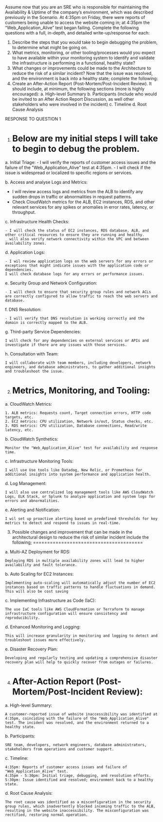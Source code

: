 Assume now that you are an SRE who is responsible for maintaining the Availability & Uptime of the company’s environment, which was described previously in the Scenario. At 4:35pm on Friday, there were reports of customers being unable to access the website coming in; at 4:35pm the “Web_Application_Alive” test began failing. Complete the following questions with a full, in-depth, and detailed write-up/response for each:
1. Describe the steps that you would take to begin debugging the problem, to determine what might be going on.
2. What metrics, monitoring, or other tooling/processes would you expect to have available within your monitoring system to identify and validate the infrastructure is performing in a functional, healthy state?
3. What changes or improvements could be made to the Architecture to reduce the risk of a similar incident?
Now that the issue was resolved, and the environment is back into a healthy state; complete the following:
1. Create an After-Action Report (Post-Mortem/Post-Incident Review). It should include, at minimum, the following sections (more is highly encouraged):
a. High-level Summary
b. Participants (include who would be invited to an After Action Report Discussion, as well other stakeholders who were involved in the incident)
c. Timeline
d. Root Cause Analysis


RESPONSE TO QUESTION 1


1. Below are my initial steps I will take to begin to debug the problem.
   =====================================================================

a. Initial Triage:
    - I will verify the reports of customer access issues and the failure of the "Web_Application_Alive" test at 4:35pm.
    - I will check if the issue is widespread or localized to specific regions or services.

b. Access and analyse Logs and Metrics:

   - I will review access logs and metrics from the ALB to identify any sudden drops in traffic or abnormalities in request patterns.
   - Check CloudWatch metrics for the ALB, EC2 instances, RDS, and other relevant services for any spikes or anomalies in error rates, latency, or throughput.

c. Infrastructure Health Checks:

    - I will check the status of EC2 instances, RDS database, ALB, and other critical resources to ensure they are running and healthy.
    _ will also verify network connectivity within the VPC and between availability zones.

d. Application Logs:

    - I wil review application logs on the web servers for any errors or exceptions that might indicate issues with the application code or dependencies.
    I will check database logs for any errors or performance issues.

e. Security Group and Network Configuration:

    - I will check to ensure that security group rules and network ACLs are correctly configured to allow traffic to reach the web servers and database.

f. DNS Resolution:

    - I will verify that DNS resolution is working correctly and the domain is correctly mapped to the ALB.

g. Third-party Service Dependencies:

    I will check for any dependencies on external services or APIs and investigate if there are any issues with those services.

h. Consultation with Team:

    I will collaborate with team members, including developers, network engineers, and database administrators, to gather additional insights and troubleshoot the issue.

2. Metrics, Monitoring, and Tooling:
   =================================

a. CloudWatch Metrics:

    1. ALB metrics: Requests count, Target connection errors, HTTP code targets, etc.
    2. EC2 metrics: CPU utilization, Network in/out, Status checks, etc.
    3. RDS metrics: CPU utilization, Database connections, Read/write latency, etc.

b. CloudWatch Synthetics:

    Monitor the "Web_Application_Alive" test for availability and response time.

c. Infrastructure Monitoring Tools:

    I will use Use tools like Datadog, New Relic, or Prometheus for additional insights into system performance and application health.

d. Log Management:

    I will also use centralized log management tools like AWS CloudWatch Logs, ELK Stack, or Splunk to analyze application and system logs for errors and abnormalities.

e. Alerting and Notification:

    I wil set up proactive alerting based on predefined thresholds for key metrics to detect and respond to issues in real-time.

3. Possible changes and improvement that can be made in the architectural design to reduce the risk of similar incident include the following;
=======================================

a. Multi-AZ Deployment for RDS:

    Deploying RDS in multiple availability zones will lead to higher availability and fault tolerance.

b. Auto Scaling for EC2 Instances:

    Implementing auto-scaling will automatically adjust the number of EC2 instances based on traffic patterns to handle fluctuations in demand. This will also be cost saving

c. Implementing Infrastructure as Code (IaC):

    The use IaC tools like AWS CloudFormation or Terraform to manage infrastructure configuration will ensure consistency and reproducibility.

d. Enhanced Monitoring and Logging:

    This will increase granularity in monitoring and logging to detect and troubleshoot issues more effectively.

e. Disaster Recovery Plan:

    Developing and regularly testing and updating a comprehensive disaster recovery plan will help to quickly recover from outages or failures.

4. After-Action Report (Post-Mortem/Post-Incident Review):
   =======================================================

a. High-level Summary:

    A customer-reported issue of website inaccessibility was identified at 4:35pm, coinciding with the failure of the "Web_Application_Alive" test. The incident was resolved, and the environment returned to a healthy state.

b. Participants:

    SRE team, developers, network engineers, database administrators, stakeholders from operations and customer support.

c. Timeline:

    4:35pm: Reports of customer access issues and failure of "Web_Application_Alive" test.
    4:35pm - 5:30pm: Initial triage, debugging, and resolution efforts.
    5:30pm: Issue identified and resolved; environment back to a healthy state.

d. Root Cause Analysis:

    The root cause was identified as a misconfiguration in the security group rules, which inadvertently blocked incoming traffic to the ALB, resulting in the website inaccessibility. The misconfiguration was rectified, restoring normal operation.